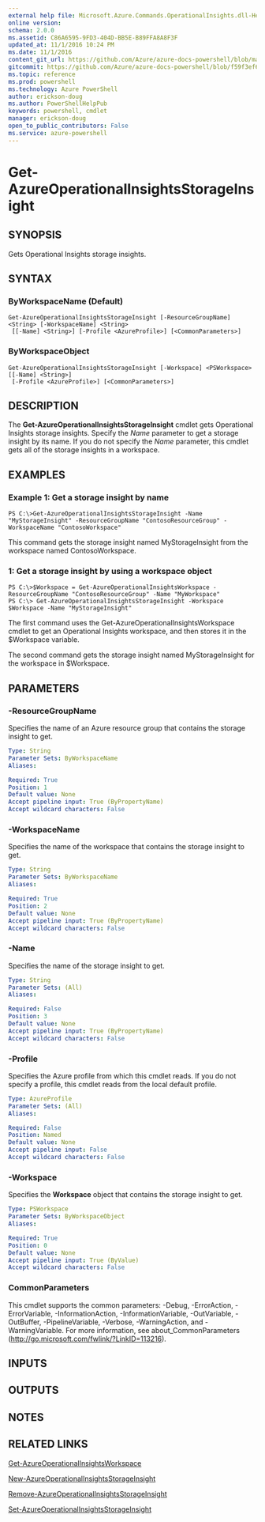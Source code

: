 ```yaml
---
external help file: Microsoft.Azure.Commands.OperationalInsights.dll-Help.xml
online version: 
schema: 2.0.0
ms.assetid: C86A6595-9FD3-404D-BB5E-B89FFA8A8F3F
updated_at: 11/1/2016 10:24 PM
ms.date: 11/1/2016
content_git_url: https://github.com/Azure/azure-docs-powershell/blob/master/azureps-cmdlets-docs/ResourceManager/AzureRM.OperationalInsights/v0.9.8/Get-AzureOperationalInsightsStorageInsight.md
gitcommit: https://github.com/Azure/azure-docs-powershell/blob/f59f3ef60bc592383812213e69fd77ba950759ed/azureps-cmdlets-docs/ResourceManager/AzureRM.OperationalInsights/v0.9.8/Get-AzureOperationalInsightsStorageInsight.md
ms.topic: reference
ms.prod: powershell
ms.technology: Azure PowerShell
author: erickson-doug
ms.author: PowerShellHelpPub
keywords: powershell, cmdlet
manager: erickson-doug
open_to_public_contributors: False
ms.service: azure-powershell
---
```


# Get-AzureOperationalInsightsStorageInsight

## SYNOPSIS
Gets Operational Insights storage insights.

## SYNTAX

### ByWorkspaceName (Default)
```
Get-AzureOperationalInsightsStorageInsight [-ResourceGroupName] <String> [-WorkspaceName] <String>
 [[-Name] <String>] [-Profile <AzureProfile>] [<CommonParameters>]
```

### ByWorkspaceObject
```
Get-AzureOperationalInsightsStorageInsight [-Workspace] <PSWorkspace> [[-Name] <String>]
 [-Profile <AzureProfile>] [<CommonParameters>]
```

## DESCRIPTION
The **Get-AzureOperationalInsightsStorageInsight** cmdlet gets Operational Insights storage insights.
Specify the *Name* parameter to get a storage insight by its name.
If you do not specify the *Name* parameter, this cmdlet gets all of the storage insights in a workspace.

## EXAMPLES

### Example 1: Get a storage insight by name
```
PS C:\>Get-AzureOperationalInsightsStorageInsight -Name "MyStorageInsight" -ResourceGroupName "ContosoResourceGroup" -WorkspaceName "ContosoWorkspace"
```

This command gets the storage insight named MyStorageInsight from the workspace named ContosoWorkspace.

### 1: Get a storage insight by using a workspace object
```
PS C:\>$Workspace = Get-AzureOperationalInsightsWorkspace -ResourceGroupName "ContosoResourceGroup" -Name "MyWorkspace"
PS C:\> Get-AzureOperationalInsightsStorageInsight -Workspace $Workspace -Name "MyStorageInsight"
```

The first command uses the Get-AzureOperationalInsightsWorkspace cmdlet to get an Operational Insights workspace, and then stores it in the $Workspace variable.

The second command gets the storage insight named MyStorageInsight for the workspace in $Workspace.

## PARAMETERS

### -ResourceGroupName
Specifies the name of an Azure resource group that contains the storage insight to get.

```yaml
Type: String
Parameter Sets: ByWorkspaceName
Aliases: 

Required: True
Position: 1
Default value: None
Accept pipeline input: True (ByPropertyName)
Accept wildcard characters: False
```

### -WorkspaceName
Specifies the name of the workspace that contains the storage insight to get.

```yaml
Type: String
Parameter Sets: ByWorkspaceName
Aliases: 

Required: True
Position: 2
Default value: None
Accept pipeline input: True (ByPropertyName)
Accept wildcard characters: False
```

### -Name
Specifies the name of the storage insight to get.

```yaml
Type: String
Parameter Sets: (All)
Aliases: 

Required: False
Position: 3
Default value: None
Accept pipeline input: True (ByPropertyName)
Accept wildcard characters: False
```

### -Profile
Specifies the Azure profile from which this cmdlet reads.
If you do not specify a profile, this cmdlet reads from the local default profile.

```yaml
Type: AzureProfile
Parameter Sets: (All)
Aliases: 

Required: False
Position: Named
Default value: None
Accept pipeline input: False
Accept wildcard characters: False
```

### -Workspace
Specifies the **Workspace** object that contains the storage insight to get.

```yaml
Type: PSWorkspace
Parameter Sets: ByWorkspaceObject
Aliases: 

Required: True
Position: 0
Default value: None
Accept pipeline input: True (ByValue)
Accept wildcard characters: False
```

### CommonParameters
This cmdlet supports the common parameters: -Debug, -ErrorAction, -ErrorVariable, -InformationAction, -InformationVariable, -OutVariable, -OutBuffer, -PipelineVariable, -Verbose, -WarningAction, and -WarningVariable. For more information, see about_CommonParameters (http://go.microsoft.com/fwlink/?LinkID=113216).

## INPUTS

## OUTPUTS

## NOTES

## RELATED LINKS

[Get-AzureOperationalInsightsWorkspace](xref:ResourceManager/AzureRM.OperationalInsights/v0.9.8/Get-AzureOperationalInsightsWorkspace.md)

[New-AzureOperationalInsightsStorageInsight](xref:ResourceManager/AzureRM.OperationalInsights/v0.9.8/New-AzureOperationalInsightsStorageInsight.md)

[Remove-AzureOperationalInsightsStorageInsight](xref:ResourceManager/AzureRM.OperationalInsights/v0.9.8/Remove-AzureOperationalInsightsStorageInsight.md)

[Set-AzureOperationalInsightsStorageInsight](xref:ResourceManager/AzureRM.OperationalInsights/v0.9.8/Set-AzureOperationalInsightsStorageInsight.md)


